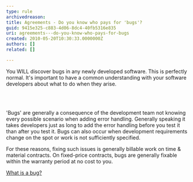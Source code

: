 ```yaml
---
type: rule
archivedreason: 
title: Agreements - Do you know who pays for 'bugs'?
guid: 9415e325-c883-4d06-8dc4-40fb5316e835
uri: agreements---do-you-know-who-pays-for-bugs
created: 2010-05-20T10:30:33.0000000Z
authors: []
related: []

---
```



You WILL discover bugs in any newly developed software. This is perfectly normal. It's important to have a common understanding with your software developers about what to do when they arise. 

<br><excerpt class='endintro'></excerpt><br>

  <p>'Bugs' are generally a consequence of the development team not knowing every possible scenario when adding error handling. Generally speaking it takes developers just as long to add the error handling before you test it than after you test it. Bugs can also occur when development requirements change on the spot or work is not sufficiently specified. </p>
<p>For these reasons, fixing such issues is generally billable work on time &amp; material contracts. On fixed-price contracts, bugs are generally fixable within the warranty period at no cost to you. </p>
<p><a href="/Standards/Management/RulesToSuccessfulProjects/Pages/BugDefinition.aspx">What is a bug?</a></p>



